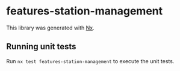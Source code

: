 # features-station-management

This library was generated with [Nx](https://nx.dev).

## Running unit tests

Run `nx test features-station-management` to execute the unit tests.
